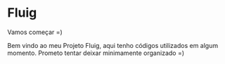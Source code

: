 # Fluig

Vamos começar =)

Bem vindo ao meu Projeto Fluig, aqui tenho códigos utilizados em algum momento. Prometo tentar deixar minimamente organizado =)